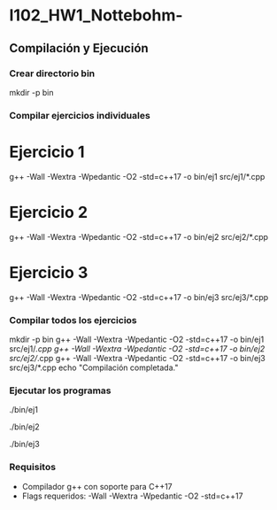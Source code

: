 # I102_HW1_Nottebohm-
## Compilación y Ejecución

### Crear directorio bin
mkdir -p bin

### Compilar ejercicios individuales
# Ejercicio 1
g++ -Wall -Wextra -Wpedantic -O2 -std=c++17 -o bin/ej1 src/ej1/*.cpp

# Ejercicio 2
g++ -Wall -Wextra -Wpedantic -O2 -std=c++17 -o bin/ej2 src/ej2/*.cpp

# Ejercicio 3
g++ -Wall -Wextra -Wpedantic -O2 -std=c++17 -o bin/ej3 src/ej3/*.cpp

### Compilar todos los ejercicios
mkdir -p bin
g++ -Wall -Wextra -Wpedantic -O2 -std=c++17 -o bin/ej1 src/ej1/*.cpp
g++ -Wall -Wextra -Wpedantic -O2 -std=c++17 -o bin/ej2 src/ej2/*.cpp
g++ -Wall -Wextra -Wpedantic -O2 -std=c++17 -o bin/ej3 src/ej3/*.cpp
echo "Compilación completada."

### Ejecutar los programas
./bin/ej1

./bin/ej2

./bin/ej3

### Requisitos
- Compilador g++ con soporte para C++17
- Flags requeridos: -Wall -Wextra -Wpedantic -O2 -std=c++17
